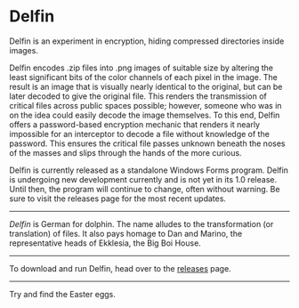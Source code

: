# Delfin
Delfin is an experiment in encryption, hiding compressed directories inside images.

Delfin encodes .zip files into .png images of suitable size by altering the least significant bits of the color channels of each pixel in the image. The result is an image that is visually nearly identical to the original, but can be later decoded to give the original file. This renders the transmission of critical files across public spaces possible; however, someone who was in on the idea could easily decode the image themselves. To this end, Delfin offers a password-based encryption mechanic that renders it nearly impossible for an interceptor to decode a file without knowledge of the password. This ensures the critical file passes unknown beneath the noses of the masses and slips through the hands of the more curious.

Delfin is currently released as a standalone Windows Forms program. Delfin is undergoing new development currently and is not yet in its 1.0 release. Until then, the program will continue to change, often without warning. Be sure to visit the releases page for the most recent updates.

---

*Delfin* is German for dolphin. The name alludes to the transformation (or translation) of files. It also pays homage to Dan and Marino, the representative heads of Ekklesia, the Big Boi House.

---

To download and run Delfin, head over to the [releases](https://www.github.com/avery-radmacher/Delfin/releases) page.

---

Try and find the Easter eggs.
